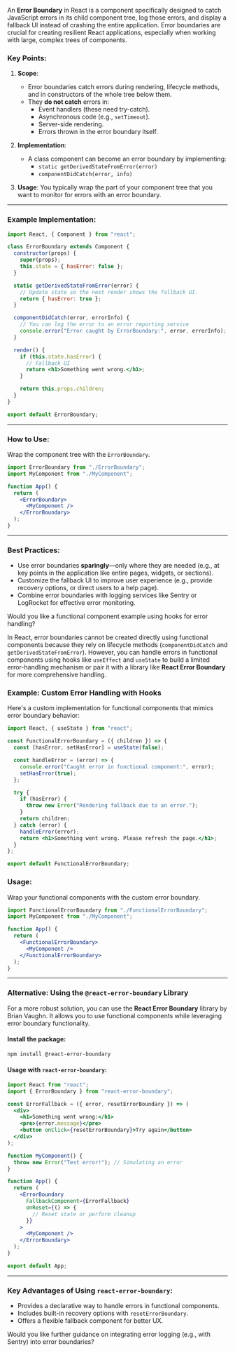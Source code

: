 


An **Error Boundary** in React is a component specifically designed to catch JavaScript errors in its child component tree, log those errors, and display a fallback UI instead of crashing the entire application. Error boundaries are crucial for creating resilient React applications, especially when working with large, complex trees of components.

### Key Points:

1. **Scope**:
    
    - Error boundaries catch errors during rendering, lifecycle methods, and in constructors of the whole tree below them.
    - They **do not catch** errors in:
        - Event handlers (these need try-catch).
        - Asynchronous code (e.g., `setTimeout`).
        - Server-side rendering.
        - Errors thrown in the error boundary itself.
2. **Implementation**:
    
    - A class component can become an error boundary by implementing:
        - `static getDerivedStateFromError(error)`
        - `componentDidCatch(error, info)`
3. **Usage**: You typically wrap the part of your component tree that you want to monitor for errors with an error boundary.
    

---

### Example Implementation:

```jsx
import React, { Component } from "react";

class ErrorBoundary extends Component {
  constructor(props) {
    super(props);
    this.state = { hasError: false };
  }

  static getDerivedStateFromError(error) {
    // Update state so the next render shows the fallback UI.
    return { hasError: true };
  }

  componentDidCatch(error, errorInfo) {
    // You can log the error to an error reporting service
    console.error("Error caught by ErrorBoundary:", error, errorInfo);
  }

  render() {
    if (this.state.hasError) {
      // Fallback UI
      return <h1>Something went wrong.</h1>;
    }

    return this.props.children;
  }
}

export default ErrorBoundary;
```

---

### How to Use:

Wrap the component tree with the `ErrorBoundary`.

```jsx
import ErrorBoundary from "./ErrorBoundary";
import MyComponent from "./MyComponent";

function App() {
  return (
    <ErrorBoundary>
      <MyComponent />
    </ErrorBoundary>
  );
}
```

---

### Best Practices:

- Use error boundaries **sparingly**—only where they are needed (e.g., at key points in the application like entire pages, widgets, or sections).
- Customize the fallback UI to improve user experience (e.g., provide recovery options, or direct users to a help page).
- Combine error boundaries with logging services like Sentry or LogRocket for effective error monitoring.

Would you like a functional component example using hooks for error handling?





In React, error boundaries cannot be created directly using functional components because they rely on lifecycle methods (`componentDidCatch` and `getDerivedStateFromError`). However, you can handle errors in functional components using hooks like `useEffect` and `useState` to build a limited error-handling mechanism or pair it with a library like **React Error Boundary** for more comprehensive handling.

### Example: Custom Error Handling with Hooks

Here's a custom implementation for functional components that mimics error boundary behavior:

```jsx
import React, { useState } from "react";

const FunctionalErrorBoundary = ({ children }) => {
  const [hasError, setHasError] = useState(false);

  const handleError = (error) => {
    console.error("Caught error in functional component:", error);
    setHasError(true);
  };

  try {
    if (hasError) {
      throw new Error("Rendering fallback due to an error.");
    }
    return children;
  } catch (error) {
    handleError(error);
    return <h1>Something went wrong. Please refresh the page.</h1>;
  }
};

export default FunctionalErrorBoundary;
```

### Usage:

Wrap your functional components with the custom error boundary.

```jsx
import FunctionalErrorBoundary from "./FunctionalErrorBoundary";
import MyComponent from "./MyComponent";

function App() {
  return (
    <FunctionalErrorBoundary>
      <MyComponent />
    </FunctionalErrorBoundary>
  );
}
```

---

### Alternative: Using the `@react-error-boundary` Library

For a more robust solution, you can use the **React Error Boundary** library by Brian Vaughn. It allows you to use functional components while leveraging error boundary functionality.

#### Install the package:

```bash
npm install @react-error-boundary
```

#### Usage with `react-error-boundary`:

```jsx
import React from "react";
import { ErrorBoundary } from "react-error-boundary";

const ErrorFallback = ({ error, resetErrorBoundary }) => (
  <div>
    <h1>Something went wrong:</h1>
    <pre>{error.message}</pre>
    <button onClick={resetErrorBoundary}>Try again</button>
  </div>
);

function MyComponent() {
  throw new Error("Test error!"); // Simulating an error
}

function App() {
  return (
    <ErrorBoundary
      FallbackComponent={ErrorFallback}
      onReset={() => {
        // Reset state or perform cleanup
      }}
    >
      <MyComponent />
    </ErrorBoundary>
  );
}

export default App;
```

---

### Key Advantages of Using `react-error-boundary`:

- Provides a declarative way to handle errors in functional components.
- Includes built-in recovery options with `resetErrorBoundary`.
- Offers a flexible fallback component for better UX.

Would you like further guidance on integrating error logging (e.g., with Sentry) into error boundaries?



